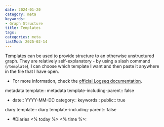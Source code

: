 ```yaml
---
date: 2024-01-20
category: meta
keywords:
- Graph Structure
title: Templates
tags:
categories: meta
lastMod: 2025-02-14
---
```

Templates can be used to provide structure to an otherwise unstructured graph. They are relatively self-explanatory - by using a slash command (`/template`), I can choose which template I want and then paste it anywhere in the file that I have open.

  + For more information, check the [official Logseq documentation](https://hub.logseq.com/features/av5LyiLi5xS7EFQXy4h4K8/how-to-create-and-use-templates-in-logseq/uiwhKfyFJrG7mdrkopjuAG).

metadata
template:: metadata
template-including-parent:: false


  + date:: YYYY-MM-DD
category::
keywords::
public:: true

diary
template:: diary
template-including-parent:: false


  + #Diaries <% today %> <% time %>:
